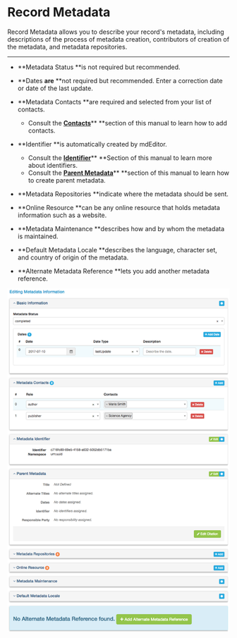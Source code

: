 # Record Metadata

Record Metadata allows you to describe your record's metadata, including descriptions of the process of metadata creation, contributors of creation of the metadata, and metadata repositories.

---



* **Metadata Status **is not required but recommended.
* **Dates **are** **not required but recommended. Enter a correction date or date of the last update.
* **Metadata Contacts **are required and selected from your list of contacts. 
  * Consult the [**Contacts**](/contacts.md)** **section of this manual to learn how to add contacts.
* **Identifier **is automatically created by mdEditor.
  * Consult the [**Identifier**](/record/edit/metadata/parent-metadata/identifier.md)** **Section of this manual to learn more about identifiers. 
  * Consult the [**Parent Metadata**](/record/edit/metadata/parent-metadata.md)** **section of this manual to learn how to create parent metadata.
* **Metadata Repositories **indicate where the metadata should be sent.
* **Online Resource **can be any online resource that holds metadata information such as a website.
* **Metadata Maintenance **describes how and by whom the metadata is maintained.
* **Default Metadata Locale **describes the language, character set, and country of origin of the metadata.

* **Alternate Metadata Reference **lets you add another metadata reference.

![](/assets/metadata_window.png)

